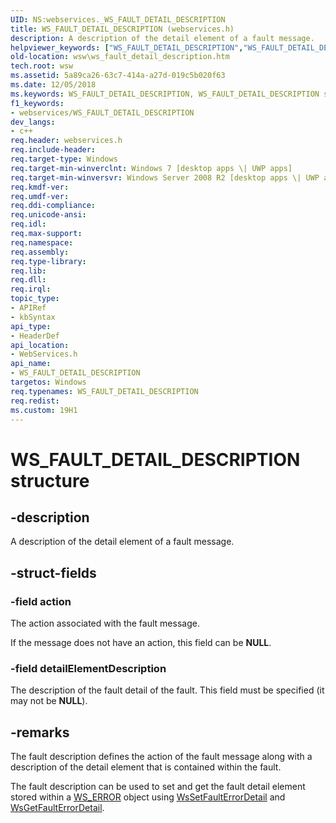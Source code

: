 ```yaml
---
UID: NS:webservices._WS_FAULT_DETAIL_DESCRIPTION
title: WS_FAULT_DETAIL_DESCRIPTION (webservices.h)
description: A description of the detail element of a fault message.
helpviewer_keywords: ["WS_FAULT_DETAIL_DESCRIPTION","WS_FAULT_DETAIL_DESCRIPTION structure [Web Services for Windows]","webservices/WS_FAULT_DETAIL_DESCRIPTION","wsw.ws_fault_detail_description"]
old-location: wsw\ws_fault_detail_description.htm
tech.root: wsw
ms.assetid: 5a89ca26-63c7-414a-a27d-019c5b020f63
ms.date: 12/05/2018
ms.keywords: WS_FAULT_DETAIL_DESCRIPTION, WS_FAULT_DETAIL_DESCRIPTION structure [Web Services for Windows], webservices/WS_FAULT_DETAIL_DESCRIPTION, wsw.ws_fault_detail_description
f1_keywords:
- webservices/WS_FAULT_DETAIL_DESCRIPTION
dev_langs:
- c++
req.header: webservices.h
req.include-header: 
req.target-type: Windows
req.target-min-winverclnt: Windows 7 [desktop apps \| UWP apps]
req.target-min-winversvr: Windows Server 2008 R2 [desktop apps \| UWP apps]
req.kmdf-ver: 
req.umdf-ver: 
req.ddi-compliance: 
req.unicode-ansi: 
req.idl: 
req.max-support: 
req.namespace: 
req.assembly: 
req.type-library: 
req.lib: 
req.dll: 
req.irql: 
topic_type:
- APIRef
- kbSyntax
api_type:
- HeaderDef
api_location:
- WebServices.h
api_name:
- WS_FAULT_DETAIL_DESCRIPTION
targetos: Windows
req.typenames: WS_FAULT_DETAIL_DESCRIPTION
req.redist: 
ms.custom: 19H1
---
```


# WS_FAULT_DETAIL_DESCRIPTION structure


## -description


A description of the detail element of a fault message.
            


## -struct-fields




### -field action

The action associated with the fault message.
                

If the message does not have an action, this field can be <b>NULL</b>.
                


### -field detailElementDescription

The description of the fault detail of the fault.  This 
                    field must be specified (it may not be <b>NULL</b>).
                


## -remarks



The fault description defines the action of the fault message
                along with a description of the detail element that is
                contained within the fault.
            

The fault description can be used to set and get the
                fault detail element stored within a <a href="https://docs.microsoft.com/windows/desktop/wsw/ws-error">WS_ERROR</a> object
                using <a href="https://docs.microsoft.com/windows/desktop/api/webservices/nf-webservices-wssetfaulterrordetail">WsSetFaultErrorDetail</a> and <a href="https://docs.microsoft.com/windows/desktop/api/webservices/nf-webservices-wsgetfaulterrordetail">WsGetFaultErrorDetail</a>.
            



